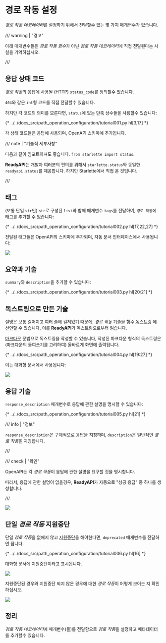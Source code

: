 # 경로 작동 설정

*경로 작동 데코레이터*를 설정하기 위해서 전달할수 있는 몇 가지 매개변수가 있습니다.

/// warning | "경고"

아래 매개변수들은 *경로 작동 함수*가 아닌 *경로 작동 데코레이터*에 직접 전달된다는 사실을 기억하십시오.

///

## 응답 상태 코드

*경로 작동*의 응답에 사용될 (HTTP) `status_code`를 정의할수 있습니다.

`404`와 같은 `int`형 코드를 직접 전달할수 있습니다.

하지만 각 코드의 의미를 모른다면, `status`에 있는 단축 상수들을 사용할수 있습니다:

{* ../../docs_src/path_operation_configuration/tutorial001.py hl[3,17] *}

각 상태 코드들은 응답에 사용되며, OpenAPI 스키마에 추가됩니다.

/// note | "기술적 세부사항"

다음과 같이 임포트하셔도 좋습니다. `from starlette import status`.

**ReadyAPI**는 개발자 여러분의 편의를 위해서 `starlette.status`와 동일한 `readyapi.status`를 제공합니다. 하지만 Starlette에서 직접 온 것입니다.

///

## 태그

(보통 단일 `str`인) `str`로 구성된 `list`와 함께 매개변수 `tags`를 전달하여, `경로 작동`에 태그를 추가할 수 있습니다:

{* ../../docs_src/path_operation_configuration/tutorial002.py hl[17,22,27] *}

전달된 태그들은 OpenAPI의 스키마에 추가되며, 자동 문서 인터페이스에서 사용됩니다:

<img src="/img/tutorial/path-operation-configuration/image01.png">

## 요약과 기술

`summary`와 `description`을 추가할 수 있습니다:

{* ../../docs_src/path_operation_configuration/tutorial003.py hl[20:21] *}

## 독스트링으로 만든 기술

설명은 보통 길어지고 여러 줄에 걸쳐있기 때문에, *경로 작동* 기술을 함수 <abbr title="함수안에 있는 첫번째 표현식으로, 문서로 사용될 여러 줄에 걸친 (변수에 할당되지 않은) 문자열"> 독스트링</abbr> 에 선언할 수 있습니다, 이를 **ReadyAPI**가 독스트링으로부터 읽습니다.

<a href="https://ko.wikipedia.org/wiki/%EB%A7%88%ED%81%AC%EB%8B%A4%EC%9A%B4" class="external-link" target="_blank">마크다운</a> 문법으로 독스트링을 작성할 수 있습니다, 작성된 마크다운 형식의 독스트링은 (마크다운의 들여쓰기를 고려하여) 올바르게 화면에 출력됩니다.

{* ../../docs_src/path_operation_configuration/tutorial004.py hl[19:27] *}

이는 대화형 문서에서 사용됩니다:

<img src="/img/tutorial/path-operation-configuration/image02.png">

## 응답 기술

`response_description` 매개변수로 응답에 관한 설명을 명시할 수 있습니다:

{* ../../docs_src/path_operation_configuration/tutorial005.py hl[21] *}

/// info | "정보"

`response_description`은 구체적으로 응답을 지칭하며, `description`은 일반적인 *경로 작동*을 지칭합니다.

///

/// check | "확인"

OpenAPI는 각 *경로 작동*이 응답에 관한 설명을 요구할 것을 명시합니다.

따라서, 응답에 관한 설명이 없을경우, **ReadyAPI**가 자동으로 "성공 응답" 중 하나를 생성합니다.

///

<img src="/img/tutorial/path-operation-configuration/image03.png">

## 단일 *경로 작동* 지원중단

단일 *경로 작동*을 없애지 않고 <abbr title="구식, 사용하지 않는것이 권장됨">지원중단</abbr>을 해야한다면, `deprecated` 매개변수를 전달하면 됩니다.

{* ../../docs_src/path_operation_configuration/tutorial006.py hl[16] *}

대화형 문서에 지원중단이라고 표시됩니다.

<img src="/img/tutorial/path-operation-configuration/image04.png">

지원중단된 경우와 지원중단 되지 않은 경우에 대한 *경로 작동*이 어떻게 보이는 지 확인하십시오.

<img src="/img/tutorial/path-operation-configuration/image05.png">

## 정리

*경로 작동 데코레이터*에 매개변수(들)를 전달함으로 *경로 작동*을 설정하고 메타데이터를 추가할수 있습니다.
